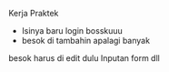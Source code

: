 Kerja Praktek

- Isinya baru login bosskuuu
- besok di tambahin apalagi banyak

besok harus di edit dulu
 Inputan form dll